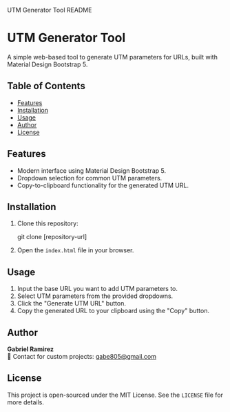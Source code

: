 UTM Generator Tool README

# UTM Generator Tool

A simple web-based tool to generate UTM parameters for URLs, built with Material Design Bootstrap 5.

## Table of Contents

- [Features](#features)
- [Installation](#installation)
- [Usage](#usage)
- [Author](#author)
- [License](#license)

## Features

- Modern interface using Material Design Bootstrap 5.
- Dropdown selection for common UTM parameters.
- Copy-to-clipboard functionality for the generated UTM URL.

## Installation

1.  Clone this repository:

    git clone [repository-url]

2.  Open the `index.html` file in your browser.

## Usage

1.  Input the base URL you want to add UTM parameters to.
2.  Select UTM parameters from the provided dropdowns.
3.  Click the "Generate UTM URL" button.
4.  Copy the generated URL to your clipboard using the "Copy" button.

## Author

**Gabriel Ramirez**  
📧 Contact for custom projects: [gabe805@gmail.com](mailto:gabe805@gmail.com)

## License

This project is open-sourced under the MIT License. See the `LICENSE` file for more details.
